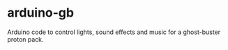 arduino-gb
==========

Arduino code to control lights, sound effects and music for a ghost-buster proton pack.

